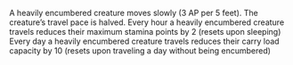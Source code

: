
A heavily encumbered creature moves slowly (3 AP per 5 feet). The creature’s travel pace is halved. Every hour a heavily encumbered creature travels reduces their maximum stamina points by 2 (resets upon sleeping) Every day a heavily encumbered creature travels reduces their carry load capacity by 10 (resets upon traveling a day without being encumbered)